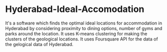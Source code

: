 # Hyderabad-Ideal-Accomodation
It's a software which finds the optimal ideal locations for accommodation in Hyderabad by considering proximity to dining options, number of gyms and parks around the location. It uses K-means clustering for making the clusters of the geological locations. It uses Foursquare API for the data of the gelogical data of Hyderabad.
